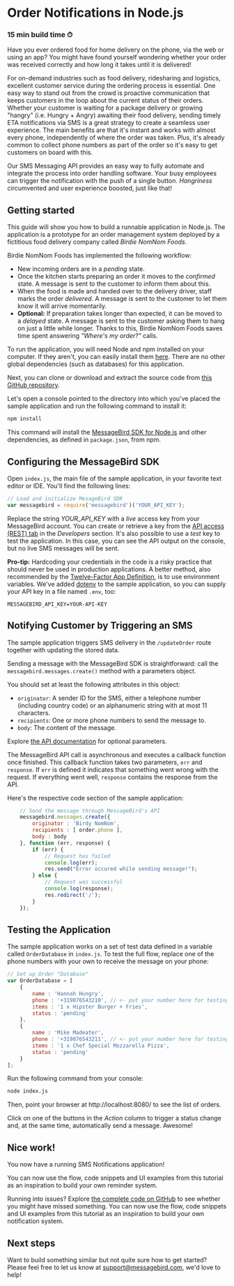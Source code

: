 # Order Notifications in Node.js
### 15 min build time ⏱

Have you ever ordered food for home delivery on the phone, via the web or using an app? You might have found yourself wondering whether your order was received correctly and how long it takes until it is delivered!

For on-demand industries such as food delivery, ridesharing and logistics, excellent customer service during the ordering process is essential. One easy way to stand out from the crowd is proactive communication that keeps customers in the loop about the current status of their orders. Whether your customer is waiting for a package delivery or growing "hangry" (i.e. Hungry + Angry) awaiting their food delivery, sending timely ETA notifications via SMS is a great strategy to create a seamless user experience. The main benefits are that it's instant and works with almost every phone, independently of where the order was taken. Plus, it's already common to collect phone numbers as part of the order so it's easy to get customers on board with this.

Our SMS Messaging API provides an easy way to fully automate and integrate the process into order handling software. Your busy employees can trigger the notification with the push of a single button. *Hangriness* circumvented and user experience boosted, just like that!

## Getting started

This guide will show you how to build a runnable application in Node.js. The application is a prototype for an order management system deployed by a fictitious food delivery company called *Birdie NomNom Foods*.

Birdie NomNom Foods has implemented the following workflow:

- New incoming orders are in a _pending_ state.
- Once the kitchen starts preparing an order it moves to the _confirmed_ state. A message is sent to the customer to inform them about this.
- When the food is made and handed over to the delivery driver, staff marks the order _delivered_. A message is sent to the customer to let them know it will arrive momentarily.
- **Optional:** If preparation takes longer than expected, it can be moved to a _delayed_ state. A message is sent to the customer asking them to hang on just a little while longer. Thanks to this, Birdie NomNom Foods saves time spent answering *"Where's my order?"* calls.

To run the application, you will need Node and npm installed on your computer. If they aren't, you can easily install them [here](https://www.npmjs.com/get-npm). There are no other global dependencies (such as databases) for this application.

Next, you can clone or download and extract the source code from [this GitHub repository](https://github.com/).

Let's open a console pointed to the directory into which you've placed the sample application and run the following command to install it:

````bash
npm install
````

This command will install the [MessageBird SDK for Node.js](https://www.npmjs.com/package/messagebird) and other dependencies, as defined in `package.json`, from npm.

## Configuring the MessageBird SDK

Open `index.js`, the main file of the sample application, in your favorite text editor or IDE. You'll find the following lines:

````js
// Load and initialize MesageBird SDK
var messagebird = require('messagebird')('YOUR_API_KEY');
````


Replace the string *YOUR_API_KEY* with a *live* access key from your MessageBird account. You can create or retrieve a key from the [API access (REST) tab](https://dashboard.messagebird.com/en/developers/access) in the _Developers_ section. It's also possible to use a _test_ key to test the application. In this case, you can see the API output on the console, but no live SMS messages will be sent.

**Pro-tip:** Hardcoding your credentials in the code is a risky practice that should never be used in production applications. A better method, also recommended by the [Twelve-Factor App Definition](https://12factor.net/), is to use environment variables. We've added [dotenv](https://www.npmjs.com/package/dotenv) to the sample application, so you can supply your API key in a file named `.env`, too:

````env
MESSAGEBIRD_API_KEY=YOUR-API-KEY
````

## Notifying Customer by Triggering an SMS

The sample application triggers SMS delivery in the `/updateOrder` route together with updating the stored data.

Sending a message with the MessageBird SDK is straightforward: call the `messagebird.messages.create()` method with a parameters object.

You should set at least the following attributes in this object:

- `originator`: A sender ID for the SMS, either a telephone number (including country code) or an alphanumeric string with at most 11 characters.
- `recipients`: One or more phone numbers to send the message to.
- `body`: The content of the message.

Explore [the API documentation](https://developers.messagebird.com/docs/messaging#messaging-send) for optional parameters.

The MessageBird API call is asynchronous and executes a callback function once finished. This callback function takes two parameters, `err` and `response`. If `err` is defined it indicates that something went wrong with the request. If everything went well, `response` contains the response from the API.

Here's the respective code section of the sample application:

````js
    // Send the message through MessageBird's API
    messagebird.messages.create({
        originator : 'Birdy NomNom',
        recipients : [ order.phone ],
        body : body
    }, function (err, response) {
        if (err) {
            // Request has failed
            console.log(err);
            res.send("Error occured while sending message!");
        } else {
            // Request was successful
            console.log(response);
            res.redirect('/');
        }
    });
````

## Testing the Application

The sample application works on a set of test data defined in a variable called `OrderDatabase` in `index.js`. To test the full flow, replace one of the phone numbers with your own to receive the message on your phone:

````js
// Set up Order "Database"
var OrderDatabase = [
    {
        name : 'Hannah Hungry',
        phone : '+319876543210', // <- put your number here for testing
        items : '1 x Hipster Burger + Fries',
        status : 'pending'
    },
    {
        name : 'Mike Madeater',
        phone : '+319876543211', // <- put your number here for testing
        items : '1 x Chef Special Mozzarella Pizza',
        status : 'pending'
    }
];
````


Run the following command from your console:

````bash
node index.js
````


Then, point your browser at http://localhost:8080/ to see the list of orders.

Click on one of the buttons in the _Action_ column to trigger a status change and, at the same time, automatically send a message. Awesome!

## Nice work!

You now have a running SMS Notifications application!

You can now use the flow, code snippets and UI examples from this tutorial as an inspiration to build your own reminder system.

Running into issues? Explore [the complete code on GitHub](https://github.com/) to see whether you might have missed something. You can now use the flow, code snippets and UI examples from this tutorial as an inspiration to build your own notification system.

## Next steps

Want to build something similar but not quite sure how to get started? Please feel free to let us know at support@messagebird.com, we'd love to help!
